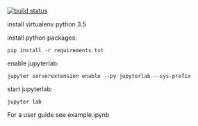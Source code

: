 [![build status](https://git.ke-works.net/wilco-schoneveld/jupyterlab/badges/master/build.svg)](https://git.ke-works.net/wilco-schoneveld/jupyterlab/commits/master)  


install virtualenv python 3.5

install python packages:
```
pip install -r requirements.txt
```

enable jupyterlab:
```
jupyter serverextension enable --py jupyterlab --sys-prefix
```

start jupyterlab:
```
jupyter lab
```


For a user guide see example.ipynb